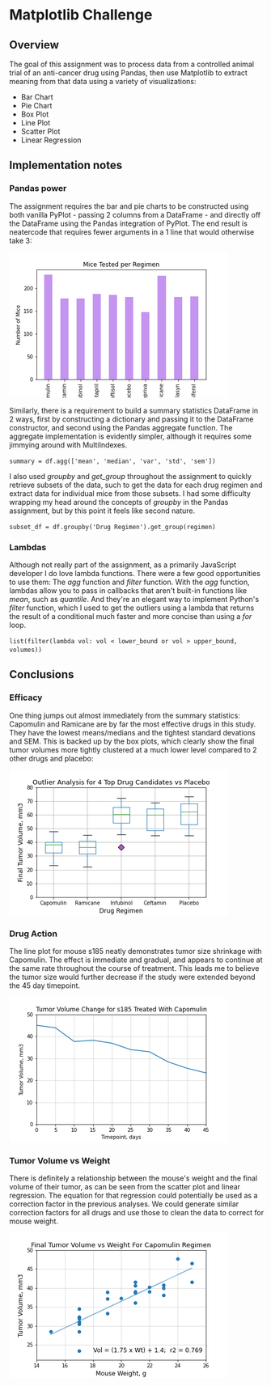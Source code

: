 # Matplotlib Challenge

## Overview

The goal of this assignment was to process data from a controlled animal trial of an anti-cancer drug using Pandas, then use Matplotlib to extract meaning from that data using a variety of visualizations:

- Bar Chart
- Pie Chart
- Box Plot
- Line Plot
- Scatter Plot
- Linear Regression

## Implementation notes

### Pandas power

The assignment requires the bar and pie charts to be constructed using both vanilla PyPlot - passing 2 columns from a DataFrame - and directly off the DataFrame using the Pandas integration of PyPlot. The end result is neatercode that requires fewer arguments in a 1 line that would otherwise take 3:

![Bar chart](plots/bar_pyplot.png)

Similarly, there is a requirement to build a summary statistics DataFrame in 2 ways, first by constructing a dictionary and passing it to the DataFrame constructor, and second using the Pandas aggregate function. The aggregate implementation is evidently simpler, although it requires some jimmying around with MultiIndexes.

`summary = df.agg(['mean', 'median', 'var', 'std', 'sem'])`

I also used *groupby* and *get_group* throughout the assignment to quickly retrieve subsets of the data, such to get the data for each drug regimen and extract data for individual mice from those subsets. I had some difficulty wrapping my head around the concepts of *groupby* in the Pandas assignment, but by this point it feels like second nature.

`subset_df = df.groupby('Drug Regimen').get_group(regimen)`

### Lambdas

Although not really part of the assignment, as a primarily JavaScript developer I do love lambda functions. There were a few good opportunities to use them: The *agg* function and *filter* function. With the *agg* function, lambdas allow you to pass in callbacks that aren't built-in functions like *mean*, such as *quantile*. And they're an elegant way to implement Python's *filter* function, which I used to get the outliers using a lambda that returns the result of a conditional much faster and more concise than using a *for* loop.

`list(filter(lambda vol: vol < lower_bound or vol > upper_bound, volumes))`

## Conclusions

### Efficacy

One thing jumps out almost immediately from the summary statistics: Capomulin and Ramicane are by far the most effective drugs in this study. They have the lowest means/medians and the tightest standard devations and SEM. This is backed up by the box plots, which clearly show the final tumor volumes more tightly clustered at a much lower level compared to 2 other drugs and placebo:

![Box plot](plots/boxplot.png)

### Drug Action

The line plot for mouse s185 neatly demonstrates tumor size shrinkage with Capomulin. The effect is immediate and gradual, and appears to continue at the same rate throughout the course of treatment. This leads me to believe the tumor size would further decrease if the study were extended beyond the 45 day timepoint.

![Line plot](plots/line.png)

### Tumor Volume vs Weight

There is definitely a relationship between the mouse's weight and the final volume of their tumor, as can be seen from the scatter plot and linear regression. The equation for that regression could potentially be used as a correction factor in the previous analyses. We could generate similar correction factors for all drugs and use those to clean the data to correct for mouse weight.

![Regression](plots/regression.png)